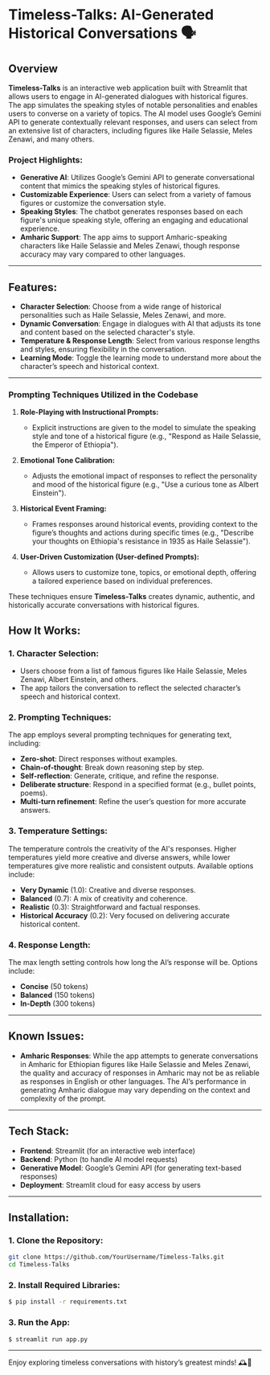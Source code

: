 # Timeless-Talks: AI-Generated Historical Conversations 🗣️

## Overview

**Timeless-Talks** is an interactive web application built with Streamlit that allows users to engage in AI-generated dialogues with historical figures. The app simulates the speaking styles of notable personalities and enables users to converse on a variety of topics. The AI model uses Google’s Gemini API to generate contextually relevant responses, and users can select from an extensive list of characters, including figures like Haile Selassie, Meles Zenawi, and many others.

### Project Highlights:
- **Generative AI**: Utilizes Google’s Gemini API to generate conversational content that mimics the speaking styles of historical figures.
- **Customizable Experience**: Users can select from a variety of famous figures or customize the conversation style.
- **Speaking Styles**: The chatbot generates responses based on each figure's unique speaking style, offering an engaging and educational experience.
- **Amharic Support**: The app aims to support Amharic-speaking characters like Haile Selassie and Meles Zenawi, though response accuracy may vary compared to other languages.

---

## Features:
- **Character Selection**: Choose from a wide range of historical personalities such as Haile Selassie, Meles Zenawi, and more.
- **Dynamic Conversation**: Engage in dialogues with AI that adjusts its tone and content based on the selected character's style.
- **Temperature & Response Length**: Select from various response lengths and styles, ensuring flexibility in the conversation.
- **Learning Mode**: Toggle the learning mode to understand more about the character’s speech and historical context.

---

### Prompting Techniques Utilized in the Codebase

1. **Role-Playing with Instructional Prompts:**
   - Explicit instructions are given to the model to simulate the speaking style and tone of a historical figure (e.g., "Respond as Haile Selassie, the Emperor of Ethiopia").

2. **Emotional Tone Calibration:**
   - Adjusts the emotional impact of responses to reflect the personality and mood of the historical figure (e.g., "Use a curious tone as Albert Einstein").

3. **Historical Event Framing:**
   - Frames responses around historical events, providing context to the figure’s thoughts and actions during specific times (e.g., "Describe your thoughts on Ethiopia's resistance in 1935 as Haile Selassie").

4. **User-Driven Customization (User-defined Prompts):**
   - Allows users to customize tone, topics, or emotional depth, offering a tailored experience based on individual preferences.

These techniques ensure **Timeless-Talks** creates dynamic, authentic, and historically accurate conversations with historical figures.


## How It Works:

### 1. **Character Selection**:
   - Users choose from a list of famous figures like Haile Selassie, Meles Zenawi, Albert Einstein, and others.
   - The app tailors the conversation to reflect the selected character’s speech and historical context.
   
### 2. **Prompting Techniques**:
   The app employs several prompting techniques for generating text, including:
   - **Zero-shot**: Direct responses without examples.
   - **Chain-of-thought**: Break down reasoning step by step.
   - **Self-reflection**: Generate, critique, and refine the response.
   - **Deliberate structure**: Respond in a specified format (e.g., bullet points, poems).
   - **Multi-turn refinement**: Refine the user’s question for more accurate answers.

### 3. **Temperature Settings**:
   The temperature controls the creativity of the AI's responses. Higher temperatures yield more creative and diverse answers, while lower temperatures give more realistic and consistent outputs. Available options include:
   - **Very Dynamic** (1.0): Creative and diverse responses.
   - **Balanced** (0.7): A mix of creativity and coherence.
   - **Realistic** (0.3): Straightforward and factual responses.
   - **Historical Accuracy** (0.2): Very focused on delivering accurate historical content.

### 4. **Response Length**:
   The max length setting controls how long the AI’s response will be. Options include:
   - **Concise** (50 tokens)
   - **Balanced** (150 tokens)
   - **In-Depth** (300 tokens)

---

## Known Issues:

- **Amharic Responses**: While the app attempts to generate conversations in Amharic for Ethiopian figures like Haile Selassie and Meles Zenawi, the quality and accuracy of responses in Amharic may not be as reliable as responses in English or other languages. The AI’s performance in generating Amharic dialogue may vary depending on the context and complexity of the prompt.

---

## Tech Stack:
- **Frontend**: Streamlit (for an interactive web interface)
- **Backend**: Python (to handle AI model requests)
- **Generative Model**: Google’s Gemini API (for generating text-based responses)
- **Deployment**: Streamlit cloud for easy access by users

---

## Installation:

### 1. Clone the Repository:
```bash
git clone https://github.com/YourUsername/Timeless-Talks.git
cd Timeless-Talks
```

### 2. Install Required Libraries:
```bash
$ pip install -r requirements.txt
```

### 3. Run the App:
```bash
$ streamlit run app.py
```
---


Enjoy exploring timeless conversations with history’s greatest minds! 🕰️💬
